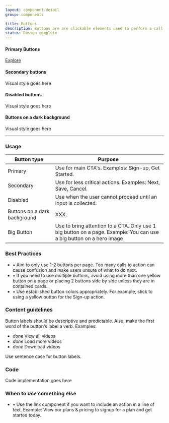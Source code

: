 ```yaml
---
layout: component-detail
group: components

title: Buttons
description: Buttons are are clickable elements used to perform a call to action.
status: Design complete
---
```

#### Primary Buttons
<div class="u-margin-bottom-double"><a href="{{ "/design-principles.html" | prepend: site.baseurl }}" class="c-btn">Explore</a></div>

#### Secondary buttons
Visual style goes here  

#### Disabled buttons
Visual style goes here  

#### Buttons on a dark background
Visual style goes here  

<hr>

### Usage

| Button type     | Purpose                                                                          |
| --------------- |----------------------------------------------------------------------------------|
| Primary         | Use for main CTA's. Examples: Sign-up, Get Started.                                 |
| Secondary       | Use for less critical actions. Examples: Next, Save, Cancel.                |
| Disabled        | Use when the user cannot proceed until an input is collected.     |
| Buttons on a dark background | XXX.                    |
| Big Button    | Use to bring attention to a CTA. Only use 1 big button on a page. Example: You can use a big button on a hero image     |

### Best Practices

- • Aim to only use 1-2 buttons per page. Too many calls to action can cause confusion and make users unsure of what to do next.
- • If you need to use multiple buttons, avoid using more than one yellow button on a page or placing 2 buttons side by side unless they are in contained cards.
- • Use established button colors appropriately. For example, stick to using a yellow button for the Sign-up action.


### Content guidelines
Button labels should be descriptive and predictable. Also, make the first word of the button's label a verb. Examples:

  - <i class="material-icons">done</i> View all videos
  - <i class="material-icons">done</i> Load more videos
  - <i class="material-icons">done</i> Download videos

Use sentence case for button labels.

### Code
Code implementation goes here

### When to use something else
* • Use the link component if you want to include an action in a line of text. Example: View our plans & pricing to signup for a plan and get started today.
